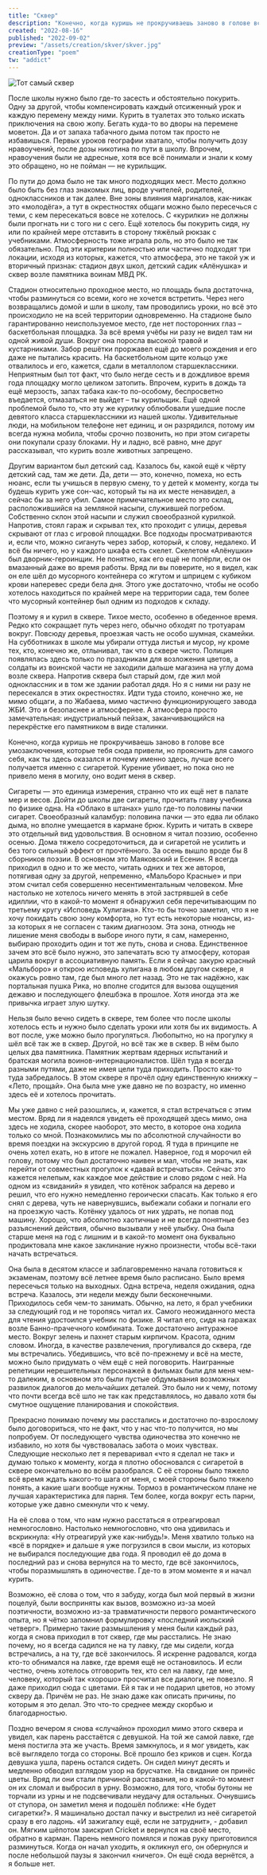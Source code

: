 ```yaml
---
title: "Сквер"
description: "Конечно, когда куришь не прокручиваешь заново в голове все умозаключения, которые тебя сюда привели, но прояснить для самого себя, как ты здесь оказался и почему именно здесь, лучше всего получается именно с сигаретой. Курение убивает, но пока оно не привело меня в могилу, оно водит меня в сквер."
created: "2022-08-16"
published: "2022-09-02"
preview: "/assets/creation/skver/skver.jpg"
creationType: "poem"
tw: "addict"
---
```


![Тот самый сквер](/assets/creation/skver/skver.jpg)

После школы нужно было где-то засесть и обстоятельно покурить. 
Одну за другой, чтобы компенсировать каждый отсиженный урок и каждую перемену между ними. 
Курить в туалетах это только искать приключения на свою жопу. Бегать куда-то во дворы на перемене моветон. 
Да и от запаха табачного дыма потом так просто не избавишься. 
Первых уроков географии хватало, чтобы получить дозу нравоучений, после дозы никотина по пути в школу. 
Впрочем, нравоучения были не адресные, хотя все всё понимали и знали к кому это обращено, но не пойман — не курильщик.  

По пути до дома было не так много подходящих мест. Место должно было быть без глаз знакомых лиц, 
вроде учителей, родителей, одноклассников и так далее. Вне зоны влияния маргиналов, как-никак это «молодёга», 
а тут в окрестностях общаги можно было пересечься с теми, с кем пересекаться вовсе не хотелось. 
С «курилки» не должны были прогнать ни с того ни с сего. Ещё хотелось бы покурить сидя, ну или по крайней 
мере отставить в сторону тяжёлый рюкзак с учебниками. Атмосферность тоже играла роль, но это было не так обязательно. 
Под эти критерии полностью или частично подходят три локации, исходя из которых, кажется, что атмосфера, это не 
такой уж и вторичный признак: стадион двух школ, детский садик «Алёнушка» и сквер возле памятника воинам МВД РК.  

Стадион относительно проходное место, но площадь была достаточна, чтобы разминуться со всеми, 
кого не хочется встретить. Через него возвращались домой и шли в школу, там проводились уроки, но всё это 
происходило не на всей территории одновременно. На стадионе было гарантированно неиспользуемое место, где нет 
посторонних глаз – баскетбольная площадка. За всё время учёбы ни разу не видел там ни одной живой души. Вокруг 
она поросла высокой травой и кустарниками. Забор решётки проржавел ещё до моего рождения и его даже не пытались 
красить. На баскетбольном щите кольцо уже отвалилось и его, кажется, сдали в металлолом старшеклассники. 
Неприятным был тот факт, что было негде сесть и в дождливое время года площадку могло целиком затопить. Впрочем, 
курить в дождь та ещё мерзость, запах табака как-то по-особому, беспросветно въедается, отмазаться не выйдет – 
ты курильщик. Ещё одной проблемой было то, что эту же курилку облюбовали ушедшие после девятого класса 
старшеклассники из нашей школы. Удивительные люди, на мобильном телефоне нет единиц, и он разрядился, потому им 
всегда нужна мобила, чтобы срочно позвонить, но при этом сигареты они покупали сразу блоками. Ну и ладно, всё 
равно, мне друг рассказывал, что курить возле животных запрещено.  

Другим вариантом был детский сад. Казалось бы, какой ещё к чёрту детский сад, там же дети. Да, дети — это, конечно, 
помеха, но есть нюанс, если ты учишься в первую смену, то у детей к моменту, когда ты будешь курить уже сон-час, 
который ты на их месте ненавидел, а сейчас бы за него убил. Самое примечательное место это склад, расположившийся 
на земляной насыпи, служившей погребом. Собственно склон этой насыпи и служил своеобразной курилкой. Напротив, 
стоял гараж и скрывал тех, кто проходит с улицы, деревья скрывают от глаз с игровой площадки. Все подходы 
просматриваются и, если что, можно сигануть через забор, который, к слову, недалеко. И всё бы ничего, но у каждого 
шкафа есть скелет. Скелетом «Алёнушки» был дворник-героинщик. Не понятно, как его ещё не попёрли, если он вмазанный 
даже во время работы. Вряд ли вы поверите, но я видел, как он еле шёл до мусорного контейнера со жгутом и шприцем 
с кубиком крови наперевес среди бела дня. Этого уже достаточно, чтобы не особо хотелось находиться по крайней мере 
на территории сада, тем более что мусорный контейнер был одним из подходов к складу.  

Поэтому я и курил в сквере. Тихое место, особенно в обеденное время. Редко кто сокращает путь через него, 
обычно обходят по тротуарам вокруг. Повсюду деревья, проезжая часть не особо шумная, скамейки. На субботниках в 
школе мы убирали оттуда листья и мусор, ну кроме тех, кто, конечно же, отлынивал, так что в сквере чисто. Полиция 
появлялась здесь только по праздникам для возложения цветов, а солдаты из воинской части не заходили дальше магазина 
на углу дома возле сквера. Напротив сквера был старый дом, где жил мой одноклассник и в том же здании работал дядя. 
Но я с ними ни разу не пересекался в этих окрестностях. Идти туда стоило, конечно же, не мимо общаги, а по Жабаева, 
мимо частично функционирующего завода ЖБИ. Это и безопаснее и атмосфернее. А атмосфера просто замечательная: 
индустриальный пейзаж, заканчивающийся на перекрёстке его памятником в виде сталинки.  

Конечно, когда куришь не прокручиваешь заново в голове все умозаключения, которые тебя сюда привели, но прояснить 
для самого себя, как ты здесь оказался и почему именно здесь, лучше всего получается именно с сигаретой. Курение 
убивает, но пока оно не привело меня в могилу, оно водит меня в сквер.  

Сигареты — это единица измерения, странно что их ещё нет в палате мер и весов. Дойти до школы две сигареты, 
прочитать главу учебника по физике одна. На «Облако в штанах» ушло где-то половины пачки сигарет. Своеобразный 
каламбур: половина пачки — это едва ли облако дыма, но вполне умещается в кармане брюк. Курить и читать в сквере 
это отдельный вид удовольствия. В основном я читал поэзию, особенно осенью. Дома тяжело сосредоточиться, да и 
сигаретой не усилить и без того сильный эффект от прочтённого. За осень вышло вроде бы 8 сборников поэзии. 
В основном это Маяковский и Есенин. Я всегда приходил в одно и то же место, читать одних и тех же авторов, 
потягивая одну за другой, непременно, «Мальборо Красные» и при этом считал себя совершенно несентиментальным 
человеком. Мне настолько не хотелось ничего менять в этой застрявшей в себе идиллии, что в какой-то момент я 
обнаружил себя перечитывающим по третьему кругу «Исповедь Хулигана». Кто-то бы точно заметил, что я не хочу 
покидать свою зону комфорта, но тут есть некоторые нюансы, из-за которых я не согласен с таким диагнозом. 
Эта зона, отнюдь не лишение меня свободы в выборе иного пути, я сам, намеренно, выбираю проходить один и 
тот же путь, снова и снова. Единственное зачем это всё было нужно, это запечатать всю ту атмосферу, которая 
царила вокруг в ассоциативную память. Если я сейчас закурю красный «Мальборо» и открою исповедь хулигана в 
любом другом сквере, я окажусь ровно там, где был много лет назад. Это не так надёжно, как портальная пушка Рика, 
но вполне сгодится для вызова ощущения дежавю и последующего флешбэка в прошлое. Хотя иногда эта же привычка 
играет злую шутку.  

Нельзя было вечно сидеть в сквере, тем более что после школы хотелось есть и нужно было сделать уроки или хотя 
бы их видимость. А вот после, уже можно было прогуляться. Любопытно, но на прогулку я шёл всё так же в сквер. 
Другой, но всё так же в сквер. В нём было целых два памятника. Памятник жертвам ядерных испытаний и братская могила 
воинов-интернационалистов. Шёл туда я всегда разными путями, даже не имея цели туда приходить. Просто как-то туда 
забредалось. В этом сквере я прочёл одну единственную книжку – «Лето, прощай». Она была мне уже давно не по 
возрасту, но именно здесь её и хотелось прочитать.  

Мы уже давно с ней разошлись, и, кажется, я стал встречаться с этим местом. Вряд ли я надеялся увидеть её проходящей 
здесь мимо, она здесь не ходила, скорее наоборот, это место, в которое она ходила только со мной. Познакомились мы 
по абсолютной случайности во время поездки на экскурсию в другой город. Я туда в принципе не очень хотел ехать, 
но в итоге не пожалел. Наверное, год я морочил ей голову, потому что был достаточно наивен и мал, чтобы не знать, 
как перейти от совместных прогулок к «давай встречаться». Сейчас это кажется нелепым, как каждое мое действие и 
слово рядом с ней. На одном из «свиданий» я увидел, что котёнок забрался на дерево и решил, что его нужно 
немедленно героически спасать. Как только я его снял с дерева, чуть не навернувшись, выбежали собаки и погнали 
его на проезжую часть. Котёнку удалось от них удрать, не попав под машину. Хорошо, что абсолютно хаотичные и 
не всегда понятные без разъяснений действия, обычно вызывали у неё улыбку. Она была старше меня на год с лишним 
и в какой-то момент она буквально продиктовала мне какое заклинание нужно произнести, чтобы всё-таки начать 
встречаться.  

Она была в десятом классе и заблаговременно начала готовиться к экзаменам, поэтому всё летнее время было расписано. 
Было время пересечься только на выходных. Одна встреча, неделя ожидания, одна встреча. Казалось, эти недели между 
были бесконечными. Приходилось себя чем-то занимать. Обычно, на лето, я брал учебники за следующий год и не торопясь 
читал их. Самого неожиданного места для чтения удостоился учебник по физике. Я читал его, сидя на гаражах возле 
Банно-прачечного комбината. Тоже достаточно антуражное место. Вокруг зелень и пахнет старым кирпичом. Красота, 
одним словом. Иногда, в качестве развлечения, прогуливался до сквера, где мы встречались. Убедившись, что всё 
по-прежнему и всё на месте, можно было придумать о чём ещё с ней поговорить. Наигранные репетиции нерешительных 
персонажей в фильмах были для меня чем-то далеким, в основном это были пустые обдумывания возможных развилок 
диалогов до мельчайших деталей. Это было ни к чему, потому что почти всегда всё шло не так как представлялось, 
но давало хотя бы смутное ощущение планирования и спокойствия.  

Прекрасно понимаю почему мы расстались и достаточно по-взрослому было договориться, что не факт, что у нас что-то 
получится, но мы попробуем. От последующего чувства одиночества это конечно не избавило, но хотя бы чувствовалась 
забота о моих чувствах. Следующие несколько лет я переваривал «что я сделал не так» и думаю только к моменту, когда 
я плотно обосновался с сигаретой в сквере окончательно во всём разобрался. С её стороны было тяжело всё время ждать 
какого-то шага от меня, с моей стороны было тяжело понять, а какие шаги вообще нужны. Тормоз в романтическом плане 
не лучшая характеристика для парня. Тем более, когда вокруг есть парни, которые уже давно смекнули что к чему.  

На её слова о том, что нам нужно расстаться я отреагировал немногословно. Настолько немногословно, что она 
удивилась и вскрикнула: «Ну отреагируй уже как-нибудь!». Меня хватило только на «всё в порядке» и дальше я уже 
погрузился в свои мысли, из которых не выбирался последующие два года. Я проводил её до дома в последний раз и 
снова вернулся на то место, где всё закончилось, чтобы поразмышлять в одиночестве. Где-то в этом моменте я и начал 
курить.  

Возможно, её слова о том, что я забуду, когда был мой первый в жизни поцелуй, были восприняты как вызов, возможно 
из-за моей поэтичности, возможно из-за травматичности первого романтического опыта, но я чётко запомнил формулировку 
«последний июльский четверг». Примерно такие размышления у меня были каждый раз, когда я снова приходил в тот сквер, 
где мы расстались. Не знаю почему, но я всегда садился не на ту лавку, где мы сидели, когда встречались, а на ту, 
где всё закончилось. Я искренне радовался, когда кто-то обнимался на лавке, где время ещё не остановилось. И если 
честно, очень хотелось отговорить тех, кто сел на лавку, где мне, человеку, который так «хорошо» просчитал все 
диалоги, не повезло. Я даже приходил сюда с цветами. Ей я так и не подарил цветов, но этому скверу да. Причём не 
раз. Не знаю даже как описать причины, по которым я это делал. Это что-то среднее между скорбью и благодарностью.  

Поздно вечером я снова «случайно» проходил мимо этого сквера и увидел, как парень расстаётся с девушкой. На той же 
самой лавке, где меня постигла эта же участь. Время замкнулось, и я мог увидеть, как всё выглядело тогда со стороны. 
Всё прошло без криков и сцен. Когда девушка ушла, парень остался сидеть. Он сидел минут десять и медленно обводил 
взглядом узор на брусчатке. На свидание он принёс цветы. Вряд ли они стали причиной расставания, но в какой-то 
момент он их сломал и выбросил в урну. Возможно, для того, чтобы бутоны не торчали из урны и не подсвечивали неудачу 
для остальных. Очнувшись от ступора, он заметил меня и подошёл поближе: «Не будет сигаретки?». Я машинально достал 
пачку и выстрелил из неё сигаретой сразу в его ладонь. «И зажигалку ещё, если не затруднит», - добавил он. 
Мягким шёпотом заискрил Cricket и вернулся на своё место, обратно в карман. Парень немного помялся и пожав руку 
приготовился разминуться. Когда он начал уходить, я окликнул его, он обернулся и после небольшой паузы я закончил 
«ничего». Он ещё сюда вернётся, а я больше нет.

